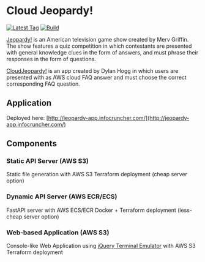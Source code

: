 # Cloud Jeopardy!

[![Latest Tag](https://img.shields.io/github/v/tag/dylanhogg/drh-cloud-jeopardy)](https://github.com/dylanhogg/drh-cloud-jeopardy/tags)
[![Build](https://github.com/dylanhogg/drh-cloud-jeopardy/workflows/build/badge.svg)](https://github.com/dylanhogg/drh-cloud-jeopardy/actions)


[Jeopardy!](https://en.wikipedia.org/wiki/Jeopardy!) is an American television game show created by Merv Griffin. 
The show features a quiz competition in which contestants are presented with general knowledge clues in the form of answers, 
and must phrase their responses in the form of questions.

[CloudJeopardy!](https://github.com/dylanhogg/drh-cloud-jeopardy) is an app created by Dylan Hogg in which users are 
presented with as AWS cloud FAQ answer and must choose the correct corresponding FAQ question.

## Application

Deployed here: [http://jeopardy-app.infocruncher.com/](http://jeopardy-app.infocruncher.com/)  


## Components

### Static API Server (AWS S3)

Static file generation with AWS S3 Terraform deployment (cheap server option) 


### Dynamic API Server (AWS ECR/ECS)

FastAPI server with AWS ECS/ECR Docker + Terraform deployment (less-cheap server option)


### Web-based Application (AWS S3)

Console-like Web Application using [jQuery Terminal Emulator](https://terminal.jcubic.pl/) with AWS S3 Terraform deployment
